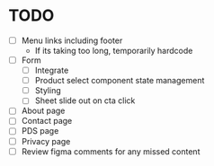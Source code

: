 # TODO

- [ ] Menu links including footer
  - If its taking too long, temporarily hardcode
- [ ] Form
  - [ ] Integrate
  - [ ] Product select component state management
  - [ ] Styling
  - [ ] Sheet slide out on cta click
- [ ] About page
- [ ] Contact page
- [ ] PDS page
- [ ] Privacy page
- [ ] Review figma comments for any missed content
